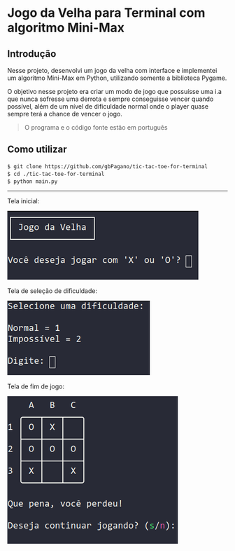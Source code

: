 # Jogo da Velha para Terminal com algoritmo Mini-Max
## Introdução
Nesse projeto, desenvolvi um jogo da velha com
interface e implementei um algoritmo Mini-Max em
Python, utilizando somente a biblioteca Pygame.

O objetivo nesse projeto era criar um modo de
jogo que possuísse uma i.a que nunca sofresse uma
derrota e sempre conseguisse vencer quando
possível, além de um nível de dificuldade normal
onde o player quase sempre terá a chance de
vencer o jogo.
>O programa e o código fonte estão em português

## Como utilizar
```bash
$ git clone https://github.com/gbPagano/tic-tac-toe-for-terminal
$ cd ./tic-tac-toe-for-terminal
$ python main.py
```
---
Tela inicial:

![inicio](./assets/inicio.png)

Tela de seleção de dificuldade:

![dificuldade](./assets/dificuldade.png)

Tela de fim de jogo:

![derrota](./assets/derrota.png)